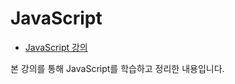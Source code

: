 # JavaScript
- [JavaScript 강의](https://opentutorials.org/course/3085)

본 강의를 통해 JavaScript를 학습하고 정리한 내용입니다. 
